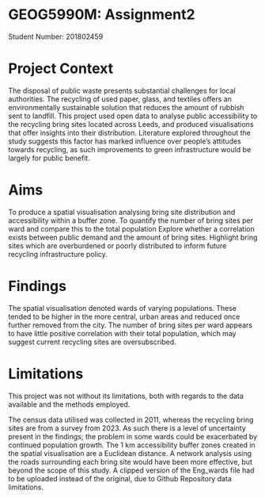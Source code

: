 # GEOG5990M: Assignment2

Student Number: 201802459

# Project Context

The disposal of public waste presents substantial challenges for local authorities. The recycling of used paper, glass, and textiles offers an environmentally sustainable solution that reduces the amount of rubbish sent to landfill. This project used open data to analyse public accessibility to the recycling bring sites located across Leeds, and produced visualisations that offer insights into their distribution. Literature explored throughout the study suggests this factor has marked influence over people’s attitudes towards recycling, as such improvements to green infrastructure would be largely for public benefit. 

# Aims 

To produce a spatial visualisation analysing bring site distribution and accessibility within a buffer zone. 
To quantify the number of bring sites per ward and compare this to the total population 
Explore whether a correlation exists between public demand and the amount of bring sites. 
Highlight bring sites which are overburdened or poorly distributed to inform future recycling infrastructure policy. 

# Findings 

The spatial visualisation denoted wards of varying populations. These tended to be higher in the more central, urban areas and reduced once further removed from the city. The number of bring sites per ward appears to have little positive correlation with their total population, which may suggest current recycling sites are oversubscribed. 

# Limitations 

This project was not without its limitations, both with regards to the data available and the methods employed. 

The census data utilised was collected in 2011, whereas the recycling bring sites are from a survey from 2023. As such there is a level of uncertainty present in the findings; the problem in some wards could be exacerbated by continued population growth. 
The 1 km accessibility buffer zones created in the spatial visualisation are a Euclidean distance. A network analysis using the roads surrounding each bring site would have been more effective, but beyond the scope of this study. 
A clipped version of the Eng_wards file had to be uploaded instead of the original, due to Github Repository data limitations. 



